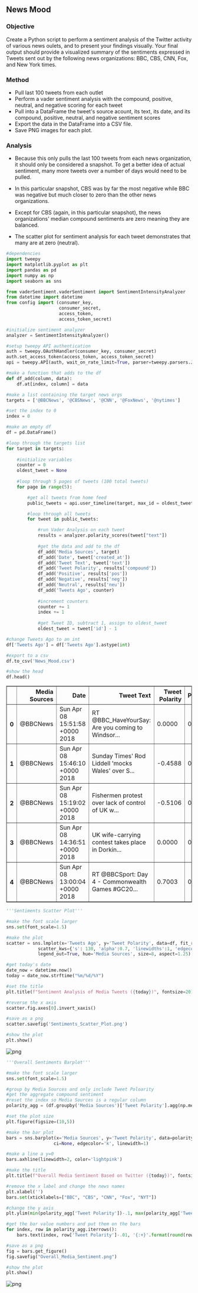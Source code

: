 
## News Mood
### Objective
Create a Python script to perform a sentiment analysis of the Twitter activity of various news oulets, and to present your findings visually. Your final output should provide a visualized summary of the sentiments expressed in Tweets sent out by the
following news organizations: BBC, CBS, CNN, Fox, and New York times.

### Method
* Pull last 100 tweets from each outlet
* Perform a vader sentiment analysis with the compound, positive, neutral, and negative scoring for each tweet
* Pull into a DataFrame the tweet's source acount, its text, its date, and its compound, positive, neutral, and negative sentiment scores
* Export the data in the DataFrame into a CSV file.
* Save PNG images for each plot.

### Analysis
* Because this only pulls the last 100 tweets from each news organization, it should only be considered a snapshot. To get a better idea of actual sentiment, many more tweets over a number of days would need to be pulled.


* In this particular snapshot, CBS was by far the most negative while BBC was negative but much closer to zero than the other news organizations.


* Except for CBS (again, in this particular snapshot), the news organizations' median compound sentiments are zero meaning they are balanced.


* The scatter plot for sentiment analysis for each tweet demonstrates that many are at zero (neutral).


```python
#dependencies
import tweepy
import matplotlib.pyplot as plt
import pandas as pd
import numpy as np
import seaborn as sns

from vaderSentiment.vaderSentiment import SentimentIntensityAnalyzer
from datetime import datetime
from config import (consumer_key, 
                    consumer_secret, 
                    access_token, 
                    access_token_secret)
```


```python
#initialize sentiment analyzer
analyzer = SentimentIntensityAnalyzer()

#setup tweepy API authentication
auth = tweepy.OAuthHandler(consumer_key, consumer_secret)
auth.set_access_token(access_token, access_token_secret)
api = tweepy.API(auth, wait_on_rate_limit=True, parser=tweepy.parsers.JSONParser())
```


```python
#make a function that adds to the df
def df_add(column, data):
    df.at[index, column] = data
```


```python
#make a list containing the target news orgs
targets = ['@BBCNews', '@CBSNews', '@CNN', '@FoxNews', '@nytimes']

#set the index to 0
index = 0

#make an empty df
df = pd.DataFrame()

#loop through the targets list
for target in targets:
    
    #initialize variables
    counter = 0
    oldest_tweet = None
            
    #loop through 5 pages of tweets (100 total tweets)
    for page in range(5):

        #get all tweets from home feed
        public_tweets = api.user_timeline(target, max_id = oldest_tweet)

        #loop through all tweets 
        for tweet in public_tweets:

            #run Vader Analysis on each tweet
            results = analyzer.polarity_scores(tweet["text"])
            
            #get the data and add to the df
            df_add('Media Sources', target)
            df_add('Date', tweet['created_at'])
            df_add('Tweet Text', tweet['text'])
            df_add('Tweet Polarity', results['compound'])
            df_add('Positive', results['pos'])
            df_add('Negative', results['neg'])
            df_add('Neutral', results['neu'])   
            df_add('Tweets Ago', counter)
           
            #increment counters 
            counter += 1            
            index += 1
            
            #get Tweet ID, subtract 1, assign to oldest_tweet
            oldest_tweet = tweet['id'] - 1

#change Tweets Ago to an int           
df['Tweets Ago'] = df['Tweets Ago'].astype(int)  

#export to a csv
df.to_csv('News_Mood.csv')

#show the head
df.head()
```




<div>

<table border="1" class="dataframe">
  <thead>
    <tr style="text-align: right;">
      <th></th>
      <th>Media Sources</th>
      <th>Date</th>
      <th>Tweet Text</th>
      <th>Tweet Polarity</th>
      <th>Positive</th>
      <th>Negative</th>
      <th>Neutral</th>
      <th>Tweets Ago</th>
    </tr>
  </thead>
  <tbody>
    <tr>
      <th>0</th>
      <td>@BBCNews</td>
      <td>Sun Apr 08 15:51:58 +0000 2018</td>
      <td>RT @BBC_HaveYourSay: Are you coming to Windsor...</td>
      <td>0.0000</td>
      <td>0.000</td>
      <td>0.000</td>
      <td>1.000</td>
      <td>0</td>
    </tr>
    <tr>
      <th>1</th>
      <td>@BBCNews</td>
      <td>Sun Apr 08 15:46:10 +0000 2018</td>
      <td>Sunday Times' Rod Liddell 'mocks Wales' over S...</td>
      <td>-0.4588</td>
      <td>0.000</td>
      <td>0.231</td>
      <td>0.769</td>
      <td>1</td>
    </tr>
    <tr>
      <th>2</th>
      <td>@BBCNews</td>
      <td>Sun Apr 08 15:19:02 +0000 2018</td>
      <td>Fishermen protest over lack of control of UK w...</td>
      <td>-0.5106</td>
      <td>0.000</td>
      <td>0.323</td>
      <td>0.677</td>
      <td>2</td>
    </tr>
    <tr>
      <th>3</th>
      <td>@BBCNews</td>
      <td>Sun Apr 08 14:36:51 +0000 2018</td>
      <td>UK wife-carrying contest takes place in Dorkin...</td>
      <td>0.0000</td>
      <td>0.000</td>
      <td>0.000</td>
      <td>1.000</td>
      <td>3</td>
    </tr>
    <tr>
      <th>4</th>
      <td>@BBCNews</td>
      <td>Sun Apr 08 13:00:04 +0000 2018</td>
      <td>RT @BBCSport: Day 4 - Commonwealth Games #GC20...</td>
      <td>0.7003</td>
      <td>0.254</td>
      <td>0.000</td>
      <td>0.746</td>
      <td>4</td>
    </tr>
  </tbody>
</table>
</div>




```python
'''Sentiments Scatter Plot'''

#make the font scale larger
sns.set(font_scale=1.5)

#make the plot
scatter = sns.lmplot(x='Tweets Ago', y='Tweet Polarity', data=df, fit_reg=False, palette="pastel",
            scatter_kws={'s': 130, 'alpha':0.7, 'linewidths':1, 'edgecolor':'k'}, 
            legend_out=True, hue='Media Sources', size=8, aspect=1.25)

#get today's date
date_now = datetime.now()
today = date_now.strftime("%m/%d/%Y")

#set the title
plt.title(f"Sentiment Analysis of Media Tweets ({today})", fontsize=20)

#reverse the x axis
scatter.fig.axes[0].invert_xaxis()

#save as a png
scatter.savefig('Sentiments_Scatter_Plot.png')

#show the plot
plt.show()
```


![png](output_5_0.png)



```python
'''Overall Sentiments Barplot'''

#make the font scale larger
sns.set(font_scale=1.5)

#group by Media Sources and only include Tweet Poloarity
#get the aggregate compound sentiment
#reset the index so Media Sources is a regular column
polarity_agg = (df.groupby('Media Sources')['Tweet Polarity'].agg(np.mean)).reset_index()

#set the plot size
plt.figure(figsize=(10,5))

#make the bar plot
bars = sns.barplot(x='Media Sources', y='Tweet Polarity', data=polarity_agg, palette="pastel", 
                  ci=None, edgecolor='k', linewidth=1)

#make a line a y=0
bars.axhline(linewidth=2, color='lightpink')

#make the title
plt.title(f"Overall Media Sentiment Based on Twitter ({today})", fontsize=20)

#remove the x label and change the news names
plt.xlabel('')
bars.set(xticklabels=["BBC", "CBS", "CNN", "Fox", "NYT"])

#change the y axis 
plt.ylim(min(polarity_agg['Tweet Polarity'])-.1, max(polarity_agg['Tweet Polarity'])+.1)

#get the bar value numbers and put them on the bars
for index, row in polarity_agg.iterrows():
    bars.text(index, row['Tweet Polarity']-.01, '{:+}'.format(round(row['Tweet Polarity'], 3)), ha="center", va='top')

#save as a png
fig = bars.get_figure()
fig.savefig("Overall_Media_Sentiment.png")

#show the plot
plt.show()
```


![png](output_6_0.png)

